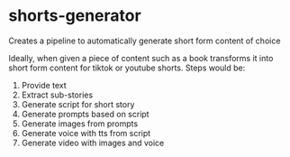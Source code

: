 # shorts-generator
Creates a pipeline to automatically generate short form content of choice

Ideally, when given a piece of content such as a book transforms it into short form content for tiktok or youtube shorts.
Steps would be:

1. Provide text
2. Extract sub-stories
3. Generate script for short story
4. Generate prompts based on script
5. Generate images from prompts
6. Generate voice with tts from script
7. Generate video with images and voice


